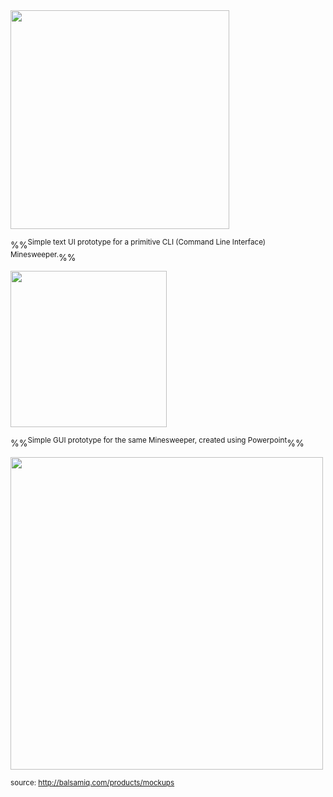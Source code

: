 <panel header="%%Prototype examples%%" expanded>

<panel header="Text UI prototype" type="seamless" expanded>
<img src="{{baseUrl}}/requirements/prototyping/introduction/images/TextPrototypeCLI.png" height="350" />

%%<sup>Simple text UI prototype for a primitive CLI (Command Line Interface) Minesweeper.</sup>%%

</panel>

<panel header="GUI prototype" type="seamless">
<img src="{{baseUrl}}/requirements/prototyping/introduction/images/GUIPrototypeMinesweeper.jpg" height="250" />

%%<sup>Simple GUI prototype for the same Minesweeper, created using Powerpoint</sup>%%

</panel>

<panel header="Balsamiq prototype" type="seamless">
<img src="{{baseUrl}}/requirements/prototyping/introduction/images/BalsamiqPrototypeGUI.jpg" height="500" />

<sup>source: http://balsamiq.com/products/mockups</sup>

</panel>

</panel>
